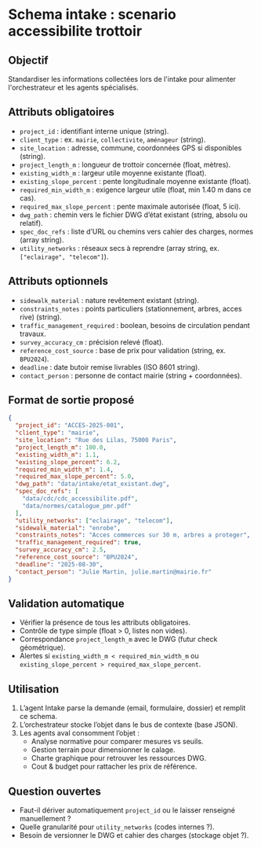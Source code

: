 ﻿# Schema intake : scenario accessibilite trottoir

## Objectif
Standardiser les informations collectées lors de l'intake pour alimenter l'orchestrateur et les agents spécialisés.

## Attributs obligatoires
- `project_id` : identifiant interne unique (string).
- `client_type` : ex. `mairie`, `collectivite`, `aménageur` (string).
- `site_location` : adresse, commune, coordonnées GPS si disponibles (string).
- `project_length_m` : longueur de trottoir concernée (float, mètres).
- `existing_width_m` : largeur utile moyenne existante (float).
- `existing_slope_percent` : pente longitudinale moyenne existante (float).
- `required_min_width_m` : exigence largeur utile (float, min 1.40 m dans ce cas).
- `required_max_slope_percent` : pente maximale autorisée (float, 5 ici).
- `dwg_path` : chemin vers le fichier DWG d’état existant (string, absolu ou relatif).
- `spec_doc_refs` : liste d’URL ou chemins vers cahier des charges, normes (array string).
- `utility_networks` : réseaux secs à reprendre (array string, ex. `["eclairage", "telecom"]`).

## Attributs optionnels
- `sidewalk_material` : nature revêtement existant (string).
- `constraints_notes` : points particuliers (stationnement, arbres, acces rive) (string).
- `traffic_management_required` : boolean, besoins de circulation pendant travaux.
- `survey_accuracy_cm` : précision relevé (float).
- `reference_cost_source` : base de prix pour validation (string, ex. `BPU2024`).
- `deadline` : date butoir remise livrables (ISO 8601 string).
- `contact_person` : personne de contact mairie (string + coordonnées).

## Format de sortie proposé
```json
{
  "project_id": "ACCES-2025-001",
  "client_type": "mairie",
  "site_location": "Rue des Lilas, 75000 Paris",
  "project_length_m": 100.0,
  "existing_width_m": 1.1,
  "existing_slope_percent": 6.2,
  "required_min_width_m": 1.4,
  "required_max_slope_percent": 5.0,
  "dwg_path": "data/intake/etat_existant.dwg",
  "spec_doc_refs": [
    "data/cdc/cdc_accessibilite.pdf",
    "data/normes/catalogue_pmr.pdf"
  ],
  "utility_networks": ["eclairage", "telecom"],
  "sidewalk_material": "enrobe",
  "constraints_notes": "Acces commerces sur 30 m, arbres a proteger",
  "traffic_management_required": true,
  "survey_accuracy_cm": 2.5,
  "reference_cost_source": "BPU2024",
  "deadline": "2025-08-30",
  "contact_person": "Julie Martin, julie.martin@mairie.fr"
}
```

## Validation automatique
- Vérifier la présence de tous les attributs obligatoires.
- Contrôle de type simple (float > 0, listes non vides).
- Correspondance `project_length_m` avec le DWG (futur check géométrique).
- Alertes si `existing_width_m < required_min_width_m` ou `existing_slope_percent > required_max_slope_percent`.

## Utilisation
1. L’agent Intake parse la demande (email, formulaire, dossier) et remplit ce schema.
2. L’orchestrateur stocke l’objet dans le bus de contexte (base JSON).
3. Les agents aval consomment l’objet :
   - Analyse normative pour comparer mesures vs seuils.
   - Gestion terrain pour dimensionner le calage.
   - Charte graphique pour retrouver les ressources DWG.
   - Cout & budget pour rattacher les prix de référence.

## Question ouvertes
- Faut-il dériver automatiquement `project_id` ou le laisser renseigné manuellement ?
- Quelle granularité pour `utility_networks` (codes internes ?).
- Besoin de versionner le DWG et cahier des charges (stockage objet ?).
